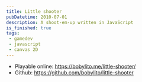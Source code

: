 ```yaml
---
title: Little shooter
pubDatetime: 2010-07-01
description: A shoot-em-up written in JavaScript
is_finished: true
tags: 
 - gamedev
 - javascript
 - canvas 2D
---
```


- Playable online: https://bobylito.me/little-shooter/
- Github: https://github.com/bobylito/little-shooter

